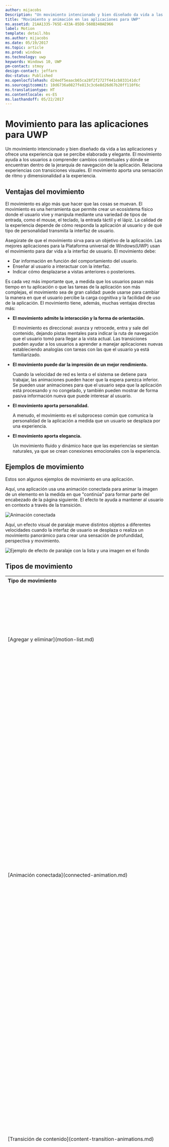 ```yaml
---
author: mijacobs
Description: "Un movimiento intencionado y bien diseñado da vida a las aplicaciones y ofrece una experiencia que se percibe elaborada y elegante. Ayuda a los usuarios a comprender los cambios contextuales y relaciona las experiencias con transiciones visuales."
title: "Movimiento y animación en las aplicaciones para UWP"
ms.assetid: 21AA1335-765E-433A-85D8-560B340AE966
label: Motion
template: detail.hbs
ms.author: mijacobs
ms.date: 05/19/2017
ms.topic: article
ms.prod: windows
ms.technology: uwp
keywords: Windows 10, UWP
pm-contact: stmoy
design-contact: jeffarn
doc-status: Published
ms.openlocfilehash: d24edf5eaacb65ca28f2f2727f441cb833141dcf
ms.sourcegitcommit: 10d6736a0827fe813c3c6e8d26d67b20ff110f6c
ms.translationtype: HT
ms.contentlocale: es-ES
ms.lasthandoff: 05/22/2017
---
```

# <a name="motion-for-uwp-apps"></a>Movimiento para las aplicaciones para UWP

<link rel="stylesheet" href="https://az835927.vo.msecnd.net/sites/uwp/Resources/css/custom.css">

Un movimiento intencionado y bien diseñado da vida a las aplicaciones y ofrece una experiencia que se percibe elaborada y elegante. El movimiento ayuda a los usuarios a comprender cambios contextuales y dónde se encuentran dentro de la jerarquía de navegación de la aplicación. Relaciona experiencias con transiciones visuales. El movimiento aporta una sensación de ritmo y dimensionalidad a la experiencia.

## <a name="benefits-of-motion"></a>Ventajas del movimiento

El movimiento es algo más que hacer que las cosas se muevan. El movimiento es una herramienta que permite crear un ecosistema físico donde el usuario vive y manipula mediante una variedad de tipos de entrada, como el mouse, el teclado, la entrada táctil y el lápiz. La calidad de la experiencia depende de cómo responda la aplicación al usuario y de qué tipo de personalidad transmita la interfaz de usuario.

Asegúrate de que el movimiento sirva para un objetivo de la aplicación. Las mejores aplicaciones para la Plataforma universal de Windows(UWP) usan el movimiento para dar vida a la interfaz de usuario. El movimiento debe:

- Dar información en función del comportamiento del usuario.
- Enseñar al usuario a interactuar con la interfaz.
- Indicar cómo desplazarse a vistas anteriores o posteriores.

Es cada vez más importante que, a medida que los usuarios pasan más tiempo en tu aplicación o que las tareas de la aplicación son más complejas, el movimiento sea de gran calidad: puede usarse para cambiar la manera en que el usuario percibe la carga cognitiva y la facilidad de uso de la aplicación. El movimiento tiene, además, muchas ventajas directas más:

- **El movimiento admite la interacción y la forma de orientación.**

    El movimiento es direccional: avanza y retrocede, entra y sale del contenido, dejando pistas mentales para indicar la ruta de navegación que el usuario tomó para llegar a la vista actual. Las transiciones pueden ayudar a los usuarios a aprender a manejar aplicaciones nuevas estableciendo analogías con tareas con las que el usuario ya está familiarizado.

- **El movimiento puede dar la impresión de un mejor rendimiento.**

    Cuando la velocidad de red es lenta o el sistema se detiene para trabajar, las animaciones pueden hacer que la espera parezca inferior. Se pueden usar animaciones para que el usuario sepa que la aplicación está procesando y no congelado, y también pueden mostrar de forma pasiva información nueva que puede interesar al usuario.

- **El movimiento aporta personalidad.**

    A menudo, el movimiento es el subproceso común que comunica la personalidad de la aplicación a medida que un usuario se desplaza por una experiencia.

- **El movimiento aporta elegancia.**

    Un movimiento fluido y dinámico hace que las experiencias se sientan naturales, ya que se crean conexiones emocionales con la experiencia.

## <a name="examples-of-motion"></a>Ejemplos de movimiento

Estos son algunos ejemplos de movimiento en una aplicación.

Aquí, una aplicación usa una animación conectada para animar la imagen de un elemento en la medida en que "continúa" para formar parte del encabezado de la página siguiente. El efecto te ayuda a mantener al usuario en contexto a través de la transición.

![Animación conectada](images/connected-animations/example.gif)

Aquí, un efecto visual de paralaje mueve distintos objetos a diferentes velocidades cuando la interfaz de usuario se desplaza o realiza un movimiento panorámico para crear una sensación de profundidad, perspectiva y movimiento.

![Ejemplo de efecto de paralaje con la lista y una imagen en el fondo](images/_Parallax_v2.gif)


## <a name="types-of-motion"></a>Tipos de movimiento

<table>
    <tr>
        <th align="left">Tipo de movimiento</th>
        <th align="left">Descripción</th>
    </tr>
    <tr>
        <td>[Agregar y eliminar](motion-list.md)
        </td>
        <td>Las animaciones de listas te permiten insertar o quitar uno o varios elementos de una colección, como un álbum de fotos o una lista de resultados de búsqueda.
        </td>
    </tr>
    <tr>
        <td>[Animación conectada](connected-animation.md)
        </td>
        <td>Las animaciones conectadas te permiten crear una experiencia de navegación dinámica y atractiva al animar la transición de un elemento entre dos vistas distintas. Esto ayuda al usuario a mantener el contexto y ofrece continuidad entre las vistas. En una animación conectada, un elemento parece "continuar" entre dos vistas durante un cambio en el contenido de la interfaz de usuario, volando por la pantalla desde su ubicación en la vista de origen hasta su destino en la nueva vista. Esto enfatiza el contenido común entre las vistas y crea un efecto atractivo y dinámico como parte de una transición. 
        </td>
    </tr>
    <tr>
        <td>[Transición de contenido](content-transition-animations.md)
        </td>
        <td>Las animaciones de transición de contenido permiten cambiar el contenido de un área de la pantalla sin cambiar ni el contenedor ni el fondo. El nuevo contenido hace un fundido de entrada. Si hay contenido existente para sustituir, el contenido realiza un fundido de salida.
        </td>
    </tr>
    <tr>
        <td>[Drill](https://docs.microsoft.com/uwp/api/windows.ui.xaml.media.animation.drillinthemeanimation)
        </td>
        <td>Usa una animación de ampliación cuando un usuario avanza en una jerarquía lógica, como de una página maestra a una página de detalles. Usa una animación de reducción cuando un usuario retroceda en una jerarquía lógica, como de una página de detalles a una página maestra.
        </td>
    </tr>
    <tr>
        <td>[Atenuación](motion-fade.md)
        </td>
        <td>Usa animaciones de atenuación para hacer aparecer o desaparecer elementos en la vista. Las dos animaciones de atenuación comunes son el fundido de entrada y de salida.
        </td>
    </tr>
        <tr>
        <td>[Parallax](parallax.md)
        </td>
        <td>Un efecto visual de paralaje ayuda a crear una sensación de profundidad, perspectiva y movimiento. Este efecto se consigue al mover distintos objetos a diferentes velocidades cuando la interfaz de usuario se desplaza o realiza un movimiento panorámico.
        </td>
    </tr> 
    <tr>
        <td>[Press feedback](motion-pointer.md)
        </td>
        <td>Las animaciones de presión del puntero proporcionan comentarios visuales a los usuarios cuando presionan un elemento. La animación de puntero abajo reduce e inclina ligeramente el elemento presionado y se reproduce cuando se pulsa un elemento por primera vez. La animación de puntero arriba, que restablece el elemento a su posición original, se reproduce cuando el usuario suelta el puntero.
        </td>
    </tr>
</table>